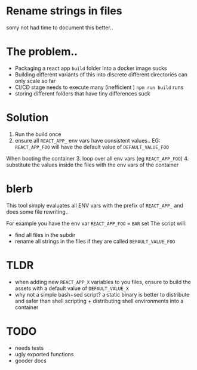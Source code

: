 # Rename strings in files

sorry not had time to document this better..



# The problem..
- Packaging a react app `build` folder into a docker image sucks
- Building different variants of this into discrete different directories can only scale so far
- CI/CD stage needs to execute many (inefficient ) `npm run build` runs
- storing different folders that have tiny differences suck


# Solution
1. Run the build once
2. ensure all `REACT_APP_` env vars have consistent values.. EG:
  `REACT_APP_FOO` will have the default value of `DEFAULT_VALUE_FOO`

When booting the container
3. loop over all env vars (eg `REACT_APP_FOO`)
4. substitute the values inside the files with the env vars of the container


# blerb
This tool simply evaluates all ENV vars with the prefix of `REACT_APP_` and does some file rewriting..

For example you have the env var `REACT_APP_FOO` = `BAR` set
The script will:
- find all files in the subdir
- rename all strings in the files if they are called `DEFAULT_VALUE_FOO`


# TLDR
- when adding new `REACT_APP_X` variables to you files, ensure to build the assets with a default value of `DEFAULT_VALUE_X`
- why not a simple bash+sed script?  a static binary is better to distribute and safer than shell scripting + distributing shell environments into a container


# TODO

- needs tests
- ugly exported functions
- gooder docs
